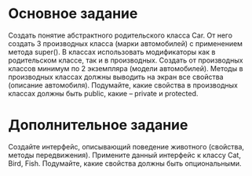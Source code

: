# Основное задание

Создать понятие абстрактного родительского класса Car. От него создать 3 производных класса (марки
автомобилей) с применением метода super(). В классах использовать модификаторы как в родительском
классе, так и в производных. Создать от производных классов минимум по 2 экземпляра (модели
автомобилей). Методы в производных классах должны выводить на экран все свойства (описание
автомобиля). Подумайте, какие свойства в производных классах должны быть public, какие – private и
protected.

# Дополнительное задание

Создайте интерфейс, описывающий поведение животного (свойства, методы передвижения). Примените
данный интерфейс к классу Cat, Bird, Fish. Подумайте, какие свойства должны быть опциональными.
